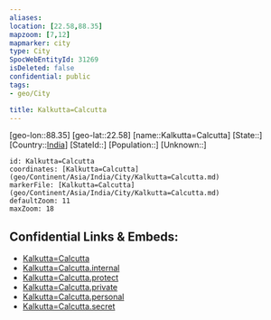 ```yaml
---
aliases: 
location: [22.58,88.35]
mapzoom: [7,12] 
mapmarker: city 
type: City
SpocWebEntityId: 31269
isDeleted: false
confidential: public
tags:
- geo/City

title: Kalkutta=Calcutta
---
```


[geo-lon::88.35]
[geo-lat::22.58]
[name::Kalkutta=Calcutta]
[State::]
[Country::[India](geo/Continent/Asia/India.md)]
[StateId::]
[Population::]
[Unknown::]


```leaflet
id: Kalkutta=Calcutta
coordinates: [Kalkutta=Calcutta](geo/Continent/Asia/India/City/Kalkutta=Calcutta.md)
markerFile: [Kalkutta=Calcutta](geo/Continent/Asia/India/City/Kalkutta=Calcutta.md)
defaultZoom: 11 
maxZoom: 18
```


## Confidential Links & Embeds: 
- [Kalkutta=Calcutta](../../../../../../_public/geo/Continent/Asia/India/City/Kalkutta=Calcutta.md) 
- [Kalkutta=Calcutta.internal](../../../../../../_internal/geo/Continent/Asia/India/City/Kalkutta=Calcutta.internal.md) 
- [Kalkutta=Calcutta.protect](../../../../../../_protect/geo/Continent/Asia/India/City/Kalkutta=Calcutta.protect.md) 
- [Kalkutta=Calcutta.private](../../../../../../_private/geo/Continent/Asia/India/City/Kalkutta=Calcutta.private.md) 
- [Kalkutta=Calcutta.personal](../../../../../../_personal/geo/Continent/Asia/India/City/Kalkutta=Calcutta.personal.md) 
- [Kalkutta=Calcutta.secret](../../../../../../_secret/geo/Continent/Asia/India/City/Kalkutta=Calcutta.secret.md) 
